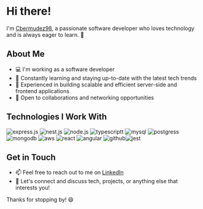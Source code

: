 # Hi there!

I'm [Cbermudez98](https://github.com/Cbermudez98), a passionate software developer who loves technology and is always eager to learn. 🚀

## About Me
- 💻 I'm working as a software developer
- 🌱 Constantly learning and staying up-to-date with the latest tech trends
- 🧰 Experienced in building scalable and efficient server-side and frontend applications
- 🤝 Open to collaborations and networking opportunities

## Technologies I Work With
![express.js](https://github.com/Cbermudez98/Cbermudez98/assets/54110212/9c200782-56bc-4ecb-95b6-c97abb008acc) ![nest.js](https://github.com/Cbermudez98/Cbermudez98/assets/54110212/f4c23049-1209-4aa1-b301-2cd80144b5cb) ![node.js](https://github.com/Cbermudez98/Cbermudez98/assets/54110212/fa97a5fd-86ae-4e0d-9ac6-4998882e2d6a) ![typescriptt](https://github.com/Cbermudez98/Cbermudez98/assets/54110212/88c15290-e5e3-4d89-8643-e21c08d66fc9) ![mysql](https://github.com/Cbermudez98/Cbermudez98/assets/54110212/15de2b0d-e6b4-4e0a-9f51-ee1307b265f1) ![postgress](https://github.com/Cbermudez98/Cbermudez98/assets/54110212/c119e431-d1ca-47cf-a5df-08e61df646b5) 
![mongodb](https://github.com/Cbermudez98/Cbermudez98/assets/54110212/a40e14fb-7cd6-4a6a-ba36-0316d100c256) ![aws](https://github.com/Cbermudez98/Cbermudez98/assets/54110212/b25550ea-77c9-420a-82f3-41a24b6ef1fa) ![react](https://github.com/Cbermudez98/Cbermudez98/assets/54110212/5799f75f-ea1a-446f-8f04-f80fea71490f) 
![angular](https://github.com/Cbermudez98/Cbermudez98/assets/54110212/36c21af7-ba7a-4da0-a887-a777bb69e3f5) ![github](https://github.com/Cbermudez98/Cbermudez98/assets/54110212/8510c6d7-f42b-4798-9db9-c31917a83686)![jest](https://github.com/Cbermudez98/Cbermudez98/assets/54110212/b4d2a8bb-6739-44a7-89b4-34845699edec)











## Get in Touch
- 📫 Feel free to reach out to me on [LinkedIn](https://www.linkedin.com/in/cesar-bermudez-sierra/)
- 💬 Let's connect and discuss tech, projects, or anything else that interests you!

Thanks for stopping by! 😄

